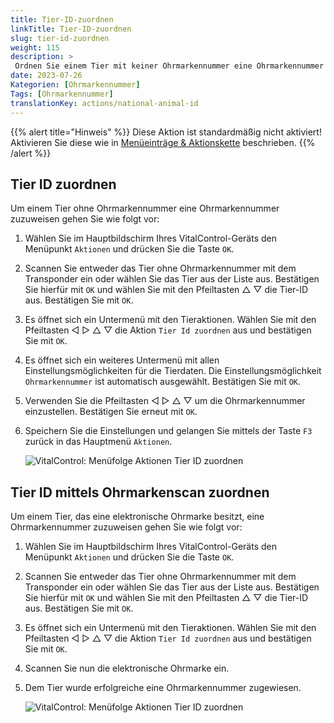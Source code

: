 ```yaml
---
title: Tier-ID-zuordnen
linkTitle: Tier-ID-zuordnen
slug: tier-id-zuordnen
weight: 115
description: >
 Ordnen Sie einem Tier mit keiner Ohrmarkennummer eine Ohrmarkennummer zu
date: 2023-07-26
Kategorien: [Ohrmarkennummer]
Tags: [Ohrmarkennummer]
translationKey: actions/national-animal-id
---
```

{{% alert title="Hinweis" %}}
Diese Aktion ist standardmäßig nicht aktiviert! Aktivieren Sie diese wie in [Menüeinträge & Aktionskette](/docs/aktionen/einstellungen/) beschrieben.
{{% /alert %}}

## Tier ID zuordnen

Um einem Tier ohne Ohrmarkennummer eine Ohrmarkennummer zuzuweisen gehen Sie wie folgt vor:

1. Wählen Sie im Hauptbildschirm Ihres VitalControl-Geräts den Menüpunkt `Aktionen` und drücken Sie die Taste `OK`.

2. Scannen Sie entweder das Tier ohne Ohrmarkennummer mit dem Transponder ein oder wählen Sie das Tier aus der Liste aus. Bestätigen Sie hierfür mit `OK` und wählen Sie mit den Pfeiltasten △ ▽ die Tier-ID aus. Bestätigen Sie mit `OK`.

3. Es öffnet sich ein Untermenü mit den Tieraktionen. Wählen Sie mit den Pfeiltasten ◁ ▷ △ ▽ die Aktion `Tier Id zuordnen` aus und bestätigen Sie mit `OK`.

4. Es öffnet sich ein weiteres Untermenü mit allen Einstellungsmöglichkeiten für die Tierdaten. Die Einstellungsmöglichkeit `Ohrmarkennummer` ist automatisch ausgewählt. Bestätigen Sie mit `OK`.

5. Verwenden Sie die Pfeiltasten ◁ ▷ △ ▽ um die Ohrmarkennummer einzustellen. Bestätigen Sie erneut mit `OK`.

6. Speichern Sie die Einstellungen und gelangen Sie mittels der Taste `F3` zurück in das Hauptmenü `Aktionen`.

    ![VitalControl: Menüfolge Aktionen Tier ID zuordnen](../bilder/tierid.png "Tier ID zuordnen")

## Tier ID mittels Ohrmarkenscan zuordnen

Um einem Tier, das eine elektronische Ohrmarke besitzt, eine Ohrmarkennummer zuzuweisen gehen Sie wie folgt vor:

1. Wählen Sie im Hauptbildschirm Ihres VitalControl-Geräts den Menüpunkt `Aktionen` und drücken Sie die Taste `OK`.

2. Scannen Sie entweder das Tier ohne Ohrmarkennummer mit dem Transponder ein oder wählen Sie das Tier aus der Liste aus. Bestätigen Sie hierfür mit `OK` und wählen Sie mit den Pfeiltasten △ ▽ die Tier-ID aus. Bestätigen Sie mit `OK`.

3. Es öffnet sich ein Untermenü mit den Tieraktionen. Wählen Sie mit den Pfeiltasten ◁ ▷ △ ▽ die Aktion `Tier Id zuordnen` aus und bestätigen Sie mit `OK`.

4. Scannen Sie nun die elektronische Ohrmarke ein. 

5. Dem Tier wurde erfolgreiche eine Ohrmarkennummer zugewiesen.

    ![VitalControl: Menüfolge Aktionen Tier ID zuordnen](../bilder/tieridscan.png "Tier ID zuordnen")
